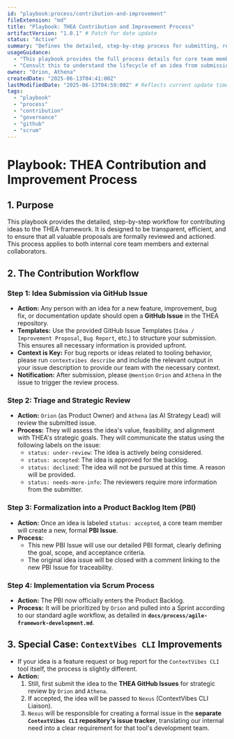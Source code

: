 ```yaml
---
id: "playbook:process/contribution-and-improvement"
fileExtension: "md"
title: "Playbook: THEA Contribution and Improvement Process"
artifactVersion: "1.0.1" # Patch for date update
status: "Active"
summary: "Defines the detailed, step-by-step process for submitting, reviewing, and implementing ideas to improve the THEA framework, using GitHub Issues and the project's Scrum methodology."
usageGuidance:
  - "This playbook provides the full process details for core team members and dedicated contributors."
  - "Consult this to understand the lifecycle of an idea from submission to implementation."
owner: "Orion, Athena"
createdDate: "2025-06-13T04:41:00Z"
lastModifiedDate: "2025-06-13T04:59:00Z" # Reflects current update time
tags:
  - "playbook"
  - "process"
  - "contribution"
  - "governance"
  - "github"
  - "scrum"
---
```

# Playbook: THEA Contribution and Improvement Process

## 1. Purpose

This playbook provides the detailed, step-by-step workflow for contributing ideas to the THEA framework. It is designed to be transparent, efficient, and to ensure that all valuable proposals are formally reviewed and actioned. This process applies to both internal core team members and external collaborators.

## 2. The Contribution Workflow

### Step 1: Idea Submission via GitHub Issue

- **Action:** Any person with an idea for a new feature, improvement, bug fix, or documentation update should open a **GitHub Issue** in the THEA repository.
- **Templates:** Use the provided GitHub Issue Templates (`Idea / Improvement Proposal`, `Bug Report`, etc.) to structure your submission. This ensures all necessary information is provided upfront.
- **Context is Key:** For bug reports or ideas related to tooling behavior, please run `contextvibes describe` and include the relevant output in your issue description to provide our team with the necessary context.
- **Notification:** After submission, please `@mention` `Orion` and `Athena` in the issue to trigger the review process.

### Step 2: Triage and Strategic Review

- **Action:** `Orion` (as Product Owner) and `Athena` (as AI Strategy Lead) will review the submitted issue.
- **Process:** They will assess the idea's value, feasibility, and alignment with THEA's strategic goals. They will communicate the status using the following labels on the issue:
  - `status: under-review`: The idea is actively being considered.
  - `status: accepted`: The idea is approved for the backlog.
  - `status: declined`: The idea will not be pursued at this time. A reason will be provided.
  - `status: needs-more-info`: The reviewers require more information from the submitter.

### Step 3: Formalization into a Product Backlog Item (PBI)

- **Action:** Once an idea is labeled `status: accepted`, a core team member will create a new, formal **PBI Issue**.
- **Process:**
  - This new PBI Issue will use our detailed PBI format, clearly defining the goal, scope, and acceptance criteria.
  - The original idea issue will be closed with a comment linking to the new PBI Issue for traceability.

### Step 4: Implementation via Scrum Process

- **Action:** The PBI now officially enters the Product Backlog.
- **Process:** It will be prioritized by `Orion` and pulled into a Sprint according to our standard agile workflow, as detailed in **`docs/process/agile-framework-development.md`**.

## 3. Special Case: `ContextVibes CLI` Improvements

- If your idea is a feature request or bug report for the `ContextVibes CLI` tool itself, the process is slightly different.
- **Action:**
  1. Still, first submit the idea to the **THEA GitHub Issues** for strategic review by `Orion` and `Athena`.
  2. If accepted, the idea will be passed to `Nexus` (ContextVibes CLI Liaison).
  3. `Nexus` will be responsible for creating a formal issue in the **separate `ContextVibes CLI` repository's issue tracker**, translating our internal need into a clear requirement for that tool's development team.
